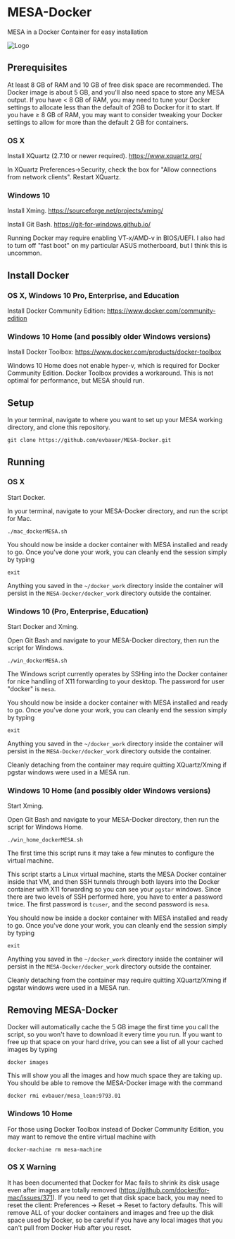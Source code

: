 # MESA-Docker

MESA in a Docker Container for easy installation

![Logo](https://github.com/evbauer/MESA-Docker/MESA-Docker-logo.png)

## Prerequisites

At least 8 GB of RAM and 10 GB of free disk space are recommended.
The Docker image is about 5 GB, and you'll also need space to store any MESA output.
If you have < 8 GB of RAM, you may need to tune your Docker settings to allocate less than the default of 2GB to Docker for it to start.
If you have ≥ 8 GB of RAM, you may want to consider tweaking your Docker settings to allow for more than the default 2 GB for containers.

###  OS X
Install XQuartz (2.7.10 or newer required). https://www.xquartz.org/

In XQuartz Preferences->Security, check the box for "Allow connections from network clients". Restart XQuartz.

### Windows 10

Install Xming. https://sourceforge.net/projects/xming/

Install Git Bash. https://git-for-windows.github.io/

Running Docker may require enabling VT-x/AMD-v in BIOS/UEFI.
I also had to turn off "fast boot" on my particular ASUS motherboard, but I think this is uncommon.


## Install Docker

### OS X, Windows 10 Pro, Enterprise, and Education

Install Docker Community Edition:
https://www.docker.com/community-edition

### Windows 10 Home (and possibly older Windows versions)

Install Docker Toolbox: https://www.docker.com/products/docker-toolbox

Windows 10 Home does not enable hyper-v, which is required for Docker Community Edition. Docker Toolbox provides a workaround. This is not optimal for performance, but MESA should run.


## Setup

In your terminal, navigate to where you want to set up your MESA working directory, and clone this repository.

	git clone https://github.com/evbauer/MESA-Docker.git


## Running

### OS X

Start Docker.

In your terminal, navigate to your MESA-Docker directory, and run the script for Mac.

	./mac_dockerMESA.sh

You should now be inside a docker container with MESA installed and ready to go. Once you've done your work, you can cleanly end the session simply by typing

	exit
	
Anything you saved in the `~/docker_work` directory inside the container will persist in the `MESA-Docker/docker_work` directory outside the container.


### Windows 10 (Pro, Enterprise, Education)

Start Docker and Xming.

Open Git Bash and navigate to your MESA-Docker directory, then run the script for Windows.

	./win_dockerMESA.sh

The Windows script currently operates by SSHing into the Docker container for nice handling of X11 forwarding to your desktop. The password for user "docker" is `mesa`. 

You should now be inside a docker container with MESA installed and ready to go. Once you've done your work, you can cleanly end the session simply by typing

	exit

Anything you saved in the `~/docker_work` directory inside the container will persist in the `MESA-Docker/docker_work` directory outside the container.

Cleanly detaching from the container may require quitting XQuartz/Xming if pgstar windows were used in a MESA run.

### Windows 10 Home (and possibly older Windows versions)

Start Xming.

Open Git Bash and navigate to your MESA-Docker directory, then run the script for Windows Home.

	./win_home_dockerMESA.sh
	
The first time this script runs it may take a few minutes to configure the virtual machine.

This script starts a Linux virtual machine, starts the MESA Docker container inside that VM, and then SSH tunnels through both layers into the Docker container with X11 forwarding so you can see your `pgstar` windows. Since there are two levels of SSH performed here, you have to enter a password twice. The first password is `tcuser`, and the second password is `mesa`. 

You should now be inside a docker container with MESA installed and ready to go. Once you've done your work, you can cleanly end the session simply by typing

	exit

Anything you saved in the `~/docker_work` directory inside the container will persist in the `MESA-Docker/docker_work` directory outside the container.

Cleanly detaching from the container may require quitting XQuartz/Xming if pgstar windows were used in a MESA run.

## Removing MESA-Docker

Docker will automatically cache the 5 GB image the first time you call the script, so you won't have to download it every time you run. If you want to free up that space on your hard drive, you can see a list of all your cached images by typing

	docker images

This will show you all the images and how much space they are taking up. You should be able to remove the MESA-Docker image with the command

	docker rmi evbauer/mesa_lean:9793.01

### Windows 10 Home

For those using Docker Toolbox instead of Docker Community Edition, you may want to remove the entire virtual machine with

	docker-machine rm mesa-machine

### OS X Warning

It has been documented that Docker for Mac fails to shrink its disk usage even after images are totally removed (https://github.com/docker/for-mac/issues/371). If you need to get that disk space back, you may need to reset the client: Preferences -> Reset -> Reset to factory defaults. This will remove ALL of your docker containers and images and free up the disk space used by Docker, so be careful if you have any local images that you can't pull from Docker Hub after you reset.

